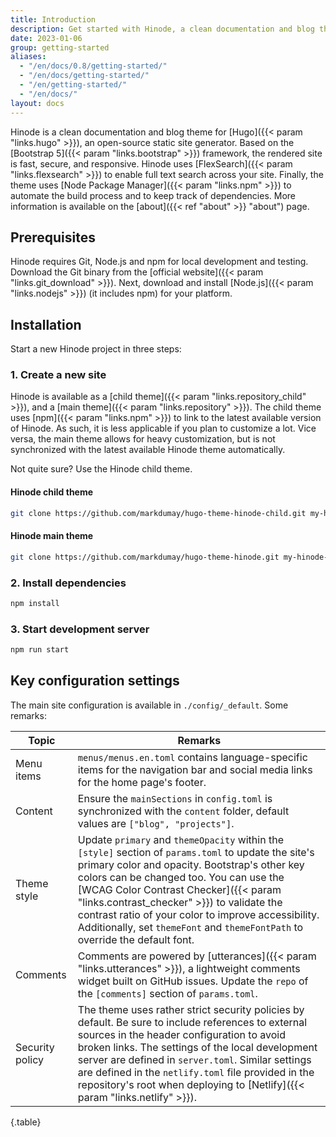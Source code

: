 ```yaml
---
title: Introduction
description: Get started with Hinode, a clean documentation and blog theme for your Hugo site based on Bootstrap 5.
date: 2023-01-06
group: getting-started
aliases:
  - "/en/docs/0.8/getting-started/"
  - "/en/docs/getting-started/"
  - "/en/getting-started/"
  - "/en/docs/"
layout: docs
---
```


Hinode is a clean documentation and blog theme for [Hugo]({{< param "links.hugo" >}}), an open-source static site generator. Based on the [Bootstrap 5]({{< param "links.bootstrap" >}}) framework, the rendered site is fast, secure, and responsive. Hinode uses [FlexSearch]({{< param "links.flexsearch" >}}) to enable full text search across your site. Finally, the theme uses [Node Package Manager]({{< param "links.npm" >}}) to automate the build process and to keep track of dependencies. More information is available on the [about]({{< ref "about" >}} "about") page.

## Prerequisites

Hinode requires Git, Node.js and npm for local development and testing. Download the Git binary from the [official website]({{< param "links.git_download" >}}). Next, download and install [Node.js]({{< param "links.nodejs" >}}) (it includes npm) for your platform.

## Installation

Start a new Hinode project in three steps:

### 1. Create a new site

Hinode is available as a [child theme]({{< param "links.repository_child" >}}), and a [main theme]({{< param "links.repository" >}}). The child theme uses [npm]({{< param "links.npm" >}}) to link to the latest available version of Hinode. As such, it is less applicable if you plan to customize a lot. Vice versa, the main theme allows for heavy customization, but is not synchronized with the latest available Hinode theme automatically.

Not quite sure? Use the Hinode child theme.

#### Hinode child theme

```bash
git clone https://github.com/markdumay/hugo-theme-hinode-child.git my-hinode-site && cd my-hinode-site
```

#### Hinode main theme

```bash
git clone https://github.com/markdumay/hugo-theme-hinode.git my-hinode-site && cd my-hinode-site
```

### 2. Install dependencies

```bash
npm install
```

### 3. Start development server

```bash
npm run start
```

## Key configuration settings

The main site configuration is available in `./config/_default`. Some remarks:

| Topic           | Remarks |
|-----------------|---------|
| Menu items      | `menus/menus.en.toml` contains language-specific items for the navigation bar and social media links for the home page's footer. |
| Content         | Ensure the `mainSections` in `config.toml` is synchronized with the `content` folder, default values are `["blog", "projects"]`. |
| Theme style     | Update `primary` and `themeOpacity` within the `[style]` section of `params.toml` to update the site's primary color and opacity. Bootstrap's other key colors can be changed too. You can use the [WCAG Color Contrast Checker]({{< param "links.contrast_checker" >}}) to validate the contrast ratio of your color to improve accessibility. Additionally, set `themeFont` and `themeFontPath` to override the default font. |
| Comments        | Comments are powered by [utterances]({{< param "links.utterances" >}}), a lightweight comments widget built on GitHub issues. Update the `repo`  of the `[comments]` section of `params.toml`. |
| Security policy | The theme uses rather strict security policies by default. Be sure to include references to external sources in the header configuration to avoid broken links. The settings of the local development server are defined in `server.toml`. Similar settings are defined in the `netlify.toml` file provided in the repository's root when deploying to [Netlify]({{< param "links.netlify" >}}). |
{.table}
